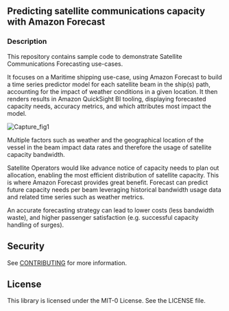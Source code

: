 ## Predicting satellite communications capacity with Amazon Forecast

### Description
This repository contains sample code to demonstrate Satellite Communications Forecasting use-cases.

It focuses on a Maritime shipping use-case, using Amazon Forecast to build a time
series predictor model for each satellite beam in the ship(s) path, accounting for the impact of weather
conditions in a given location. It then renders results in Amazon QuickSight BI tooling, displaying
forecasted capacity needs, accuracy metrics, and which attributes most impact the model.

![Capture_fig1](https://github.com/aws-samples/satellite-comms-forecast-aws/assets/122999933/d0769364-7bff-44cf-8cae-bf33319e1250)

Multiple factors such as weather and the geographical location of the vessel in the beam impact data rates and therefore the 
usage of satellite capacity bandwidth. 

Satellite Operators would like advance notice of capacity needs to plan out allocation, enabling the most efficient distribution 
of satellite capacity. This is where Amazon Forecast provides great benefit. Forecast can predict future capacity needs per beam leveraging 
historical bandwidth usage data and related time series such as weather metrics.

An accurate forecasting strategy can lead to lower costs (less bandwidth waste), and higher passenger 
satisfaction (e.g. successful capacity handling of surges). 


## Security

See [CONTRIBUTING](CONTRIBUTING.md#security-issue-notifications) for more information.

## License

This library is licensed under the MIT-0 License. See the LICENSE file.

